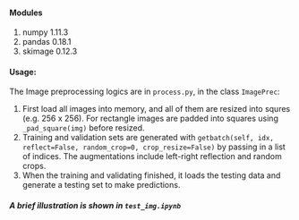 #### Modules
1. numpy 1.11.3
2. pandas 0.18.1
3. skimage 0.12.3

#### Usage:

The Image preprocessing logics are in `process.py`, in the class `ImagePrec`:
  
  1. First load all images into memory, and all of them are resized into squres (e.g. 256 x 256). For rectangle images are padded into squares using `_pad_square(img)` before resized.
  2. Training and validation sets are generated with `getbatch(self, idx, reflect=False, random_crop=0, crop_resize=False)` by passing in a list of indices. The augmentations include left-right reflection and random crops.
  3. When the training and validating finished, it loads the testing data and generate a testing set to make predictions.

##### A brief illustration is shown in `test_img.ipynb`
